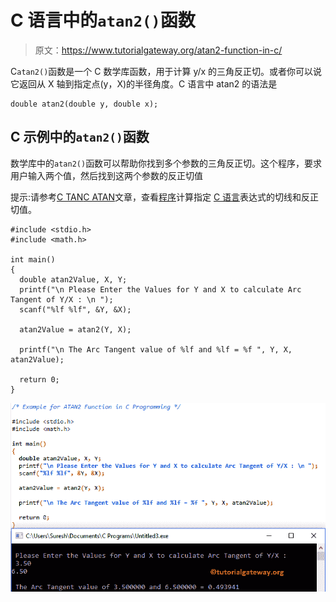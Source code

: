 # C 语言中的`atan2()`函数

> 原文：<https://www.tutorialgateway.org/atan2-function-in-c/>

C`atan2()`函数是一个 C 数学库函数，用于计算 y/x 的三角反正切。或者你可以说它返回从 X 轴到指定点(y，X)的半径角度。C 语言中 atan2 的语法是

```
double atan2(double y, double x);
```

## C 示例中的`atan2()`函数

数学库中的`atan2()`函数可以帮助你找到多个参数的三角反正切。这个程序，要求用户输入两个值，然后找到这两个参数的反正切值

提示:请参考[C TAN](https://www.tutorialgateway.org/tan-function-in-c/)[C ATAN](https://www.tutorialgateway.org/atan-function-c/)文章，查看[程序](https://www.tutorialgateway.org/c-programming-examples/)计算指定 [C 语言](https://www.tutorialgateway.org/c-programming/)表达式的切线和反正切值。

```
#include <stdio.h>
#include <math.h>

int main()
{
  double atan2Value, X, Y;
  printf("\n Please Enter the Values for Y and X to calculate Arc Tangent of Y/X : \n ");
  scanf("%lf %lf", &Y, &X);

  atan2Value = atan2(Y, X);

  printf("\n The Arc Tangent value of %lf and %lf = %f ", Y, X, atan2Value);

  return 0;
}
```

![ATAN2 Function in C Programming 1](img/db9fb0ab7bf3f8bb1f3f4a15d32943c3.png)